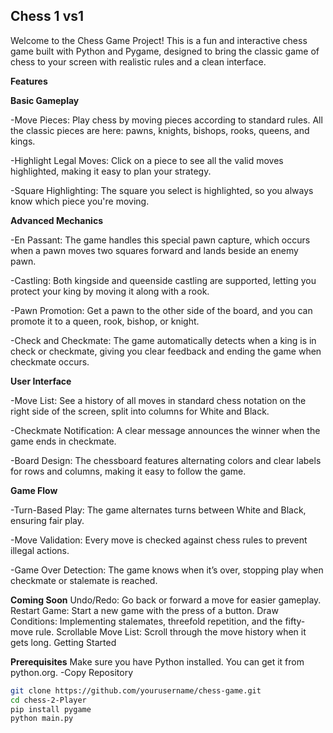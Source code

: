 ## Chess 1 vs1

Welcome to the Chess Game Project! This is a fun and interactive chess game built with Python and Pygame, designed to bring the classic game of chess to your screen with realistic rules and a clean interface.

**Features**

 **Basic Gameplay**
 
-Move Pieces: Play chess by moving pieces according to standard rules. All the classic pieces are here: pawns, knights, bishops, rooks, queens, and kings.

-Highlight Legal Moves: Click on a piece to see all the valid moves highlighted, making it easy to plan your strategy.

-Square Highlighting: The square you select is highlighted, so you always know which piece you're moving.

  **Advanced Mechanics**
  
-En Passant: The game handles this special pawn capture, which occurs when a pawn moves two squares forward and lands beside an enemy pawn.

-Castling: Both kingside and queenside castling are supported, letting you protect your king by moving it along with a rook.

-Pawn Promotion: Get a pawn to the other side of the board, and you can promote it to a queen, rook, bishop, or knight.

-Check and Checkmate: The game automatically detects when a king is in check or checkmate, giving you clear feedback and ending the game when checkmate occurs.

  **User Interface**

-Move List: See a history of all moves in standard chess notation on the right side of the screen, split into columns for White and Black.

-Checkmate Notification: A clear message announces the winner when the game ends in checkmate.

-Board Design: The chessboard features alternating colors and clear labels for rows and columns, making it easy to follow the game.

**Game Flow**

-Turn-Based Play: The game alternates turns between White and Black, ensuring fair play.

-Move Validation: Every move is checked against chess rules to prevent illegal actions.

-Game Over Detection: The game knows when it’s over, stopping play when checkmate or stalemate is reached.


**Coming Soon**
Undo/Redo: Go back or forward a move for easier gameplay.
Restart Game: Start a new game with the press of a button.
Draw Conditions: Implementing stalemates, threefold repetition, and the fifty-move rule.
Scrollable Move List: Scroll through the move history when it gets long.
Getting Started

**Prerequisites**
 Make sure you have Python installed. You can get it from python.org.
-Copy Repository 
```bash Copy code
git clone https://github.com/yourusername/chess-game.git
cd chess-2-Player
pip install pygame
python main.py
```


